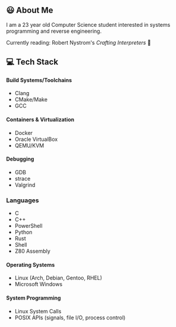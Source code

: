 ## 😃 About Me
I am a 23 year old Computer Science student interested in systems programming and reverse engineering.

Currently reading: Robert Nystrom's *Crafting Interpreters* :book:

## :computer: Tech Stack 
#### Build Systems/Toolchains 
* Clang
* CMake/Make
* GCC

#### Containers & Virtualization
* Docker
* Oracle VirtualBox
* QEMU/KVM 

#### Debugging 
* GDB
* strace
* Valgrind

### Languages 
* C
* C++
* PowerShell
* Python
* Rust
* Shell
* Z80 Assembly

#### Operating Systems
* Linux (Arch, Debian, Gentoo, RHEL)
* Microsoft Windows

#### System Programming
* Linux System Calls
* POSIX APIs (signals, file I/O, process control)
